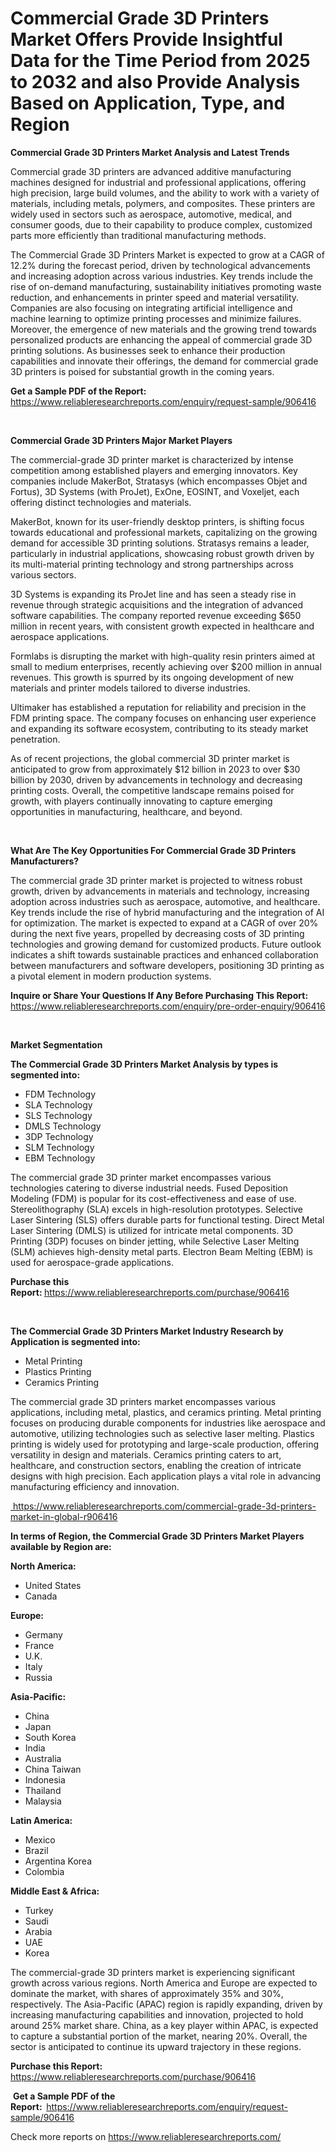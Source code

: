 <p><h1>Commercial Grade 3D Printers Market Offers Provide Insightful Data for the Time Period from 2025 to 2032 and also Provide Analysis Based on Application, Type, and Region</h1></p><p><strong>Commercial Grade 3D Printers Market Analysis and Latest Trends</strong></p>
<p><p>Commercial grade 3D printers are advanced additive manufacturing machines designed for industrial and professional applications, offering high precision, large build volumes, and the ability to work with a variety of materials, including metals, polymers, and composites. These printers are widely used in sectors such as aerospace, automotive, medical, and consumer goods, due to their capability to produce complex, customized parts more efficiently than traditional manufacturing methods.</p><p>The Commercial Grade 3D Printers Market is expected to grow at a CAGR of 12.2% during the forecast period, driven by technological advancements and increasing adoption across various industries. Key trends include the rise of on-demand manufacturing, sustainability initiatives promoting waste reduction, and enhancements in printer speed and material versatility. Companies are also focusing on integrating artificial intelligence and machine learning to optimize printing processes and minimize failures. Moreover, the emergence of new materials and the growing trend towards personalized products are enhancing the appeal of commercial grade 3D printing solutions. As businesses seek to enhance their production capabilities and innovate their offerings, the demand for commercial grade 3D printers is poised for substantial growth in the coming years.</p></p>
<p><strong>Get a Sample PDF of the Report:&nbsp;</strong> <a href="https://www.reliableresearchreports.com/enquiry/request-sample/906416?utm_campaign=3110&utm_medium=2&utm_source=Github&utm_content=ia&utm_term=21032025&utm_id=commercial-grade-3d-printers">https://www.reliableresearchreports.com/enquiry/request-sample/906416</a></p>
<p>&nbsp;</p>
<p><strong>Commercial Grade 3D Printers Major Market Players</strong></p>
<p><p>The commercial-grade 3D printer market is characterized by intense competition among established players and emerging innovators. Key companies include MakerBot, Stratasys (which encompasses Objet and Fortus), 3D Systems (with ProJet), ExOne, EOSINT, and Voxeljet, each offering distinct technologies and materials.</p><p>MakerBot, known for its user-friendly desktop printers, is shifting focus towards educational and professional markets, capitalizing on the growing demand for accessible 3D printing solutions. Stratasys remains a leader, particularly in industrial applications, showcasing robust growth driven by its multi-material printing technology and strong partnerships across various sectors.</p><p>3D Systems is expanding its ProJet line and has seen a steady rise in revenue through strategic acquisitions and the integration of advanced software capabilities. The company reported revenue exceeding $650 million in recent years, with consistent growth expected in healthcare and aerospace applications.</p><p>Formlabs is disrupting the market with high-quality resin printers aimed at small to medium enterprises, recently achieving over $200 million in annual revenues. This growth is spurred by its ongoing development of new materials and printer models tailored to diverse industries.</p><p>Ultimaker has established a reputation for reliability and precision in the FDM printing space. The company focuses on enhancing user experience and expanding its software ecosystem, contributing to its steady market penetration.</p><p>As of recent projections, the global commercial 3D printer market is anticipated to grow from approximately $12 billion in 2023 to over $30 billion by 2030, driven by advancements in technology and decreasing printing costs. Overall, the competitive landscape remains poised for growth, with players continually innovating to capture emerging opportunities in manufacturing, healthcare, and beyond.</p></p>
<p>&nbsp;</p>
<p><strong>What Are The Key Opportunities For Commercial Grade 3D Printers Manufacturers?</strong></p>
<p><p>The commercial grade 3D printer market is projected to witness robust growth, driven by advancements in materials and technology, increasing adoption across industries such as aerospace, automotive, and healthcare. Key trends include the rise of hybrid manufacturing and the integration of AI for optimization. The market is expected to expand at a CAGR of over 20% during the next five years, propelled by decreasing costs of 3D printing technologies and growing demand for customized products. Future outlook indicates a shift towards sustainable practices and enhanced collaboration between manufacturers and software developers, positioning 3D printing as a pivotal element in modern production systems.</p></p>
<p><strong>Inquire or Share Your Questions If Any Before Purchasing This Report:</strong> <a href="https://www.reliableresearchreports.com/enquiry/pre-order-enquiry/906416?utm_campaign=3110&utm_medium=2&utm_source=Github&utm_content=ia&utm_term=21032025&utm_id=commercial-grade-3d-printers">https://www.reliableresearchreports.com/enquiry/pre-order-enquiry/906416</a></p>
<p>&nbsp;</p>
<p><strong>Market Segmentation</strong></p>
<p><strong>The Commercial Grade 3D Printers Market Analysis by types is segmented into:</strong></p>
<p><ul><li>FDM Technology</li><li>SLA Technology</li><li>SLS Technology</li><li>DMLS Technology</li><li>3DP Technology</li><li>SLM Technology</li><li>EBM Technology</li></ul></p>
<p><p>The commercial grade 3D printer market encompasses various technologies catering to diverse industrial needs. Fused Deposition Modeling (FDM) is popular for its cost-effectiveness and ease of use. Stereolithography (SLA) excels in high-resolution prototypes. Selective Laser Sintering (SLS) offers durable parts for functional testing. Direct Metal Laser Sintering (DMLS) is utilized for intricate metal components. 3D Printing (3DP) focuses on binder jetting, while Selective Laser Melting (SLM) achieves high-density metal parts. Electron Beam Melting (EBM) is used for aerospace-grade applications.</p></p>
<p><strong>Purchase this Report:&nbsp;</strong><a href="https://www.reliableresearchreports.com/purchase/906416?utm_campaign=3110&utm_medium=2&utm_source=Github&utm_content=ia&utm_term=21032025&utm_id=commercial-grade-3d-printers">https://www.reliableresearchreports.com/purchase/906416</a></p>
<p>&nbsp;</p>
<p><strong>The Commercial Grade 3D Printers Market Industry Research by Application is segmented into:</strong></p>
<p><ul><li>Metal Printing</li><li>Plastics Printing</li><li>Ceramics Printing</li></ul></p>
<p><p>The commercial grade 3D printers market encompasses various applications, including metal, plastics, and ceramics printing. Metal printing focuses on producing durable components for industries like aerospace and automotive, utilizing technologies such as selective laser melting. Plastics printing is widely used for prototyping and large-scale production, offering versatility in design and materials. Ceramics printing caters to art, healthcare, and construction sectors, enabling the creation of intricate designs with high precision. Each application plays a vital role in advancing manufacturing efficiency and innovation.</p></p>
<p><a href="https://www.reliableresearchreports.com/commercial-grade-3d-printers-market-in-global-r906416?utm_campaign=3110&utm_medium=2&utm_source=Github&utm_content=ia&utm_term=21032025&utm_id=commercial-grade-3d-printers">&nbsp;https://www.reliableresearchreports.com/commercial-grade-3d-printers-market-in-global-r906416</a></p>
<p><strong>In terms of Region, the Commercial Grade 3D Printers Market Players available by Region are:</strong></p>
<p>
    <p> <strong> North America: </strong>
        <ul>
            <li>United States</li>
            <li>Canada</li>
        </ul>
        </p> 
    <p> <strong> Europe: </strong>
        <ul>
            <li>Germany</li>
            <li>France</li>
            <li>U.K.</li>
            <li>Italy</li>
            <li>Russia</li>
        </ul>
        </p> 
    <p> <strong> Asia-Pacific: </strong>
        <ul>
            <li>China</li>
            <li>Japan</li>
            <li>South Korea</li>
            <li>India</li>
            <li>Australia</li>
            <li>China Taiwan</li>
            <li>Indonesia</li>
            <li>Thailand</li>
            <li>Malaysia</li>
        </ul>
        </p> 
    <p> <strong> Latin America: </strong>
        <ul>
            <li>Mexico</li>
            <li>Brazil</li>
            <li>Argentina Korea</li>
            <li>Colombia</li>
        </ul>
        </p> 
    <p> <strong> Middle East & Africa: </strong>
        <ul>
            <li>Turkey</li>
            <li>Saudi</li>
            <li>Arabia</li>
            <li>UAE</li>
            <li>Korea</li>
        </ul>
    </p>
    </p>
<p><p>The commercial-grade 3D printers market is experiencing significant growth across various regions. North America and Europe are expected to dominate the market, with shares of approximately 35% and 30%, respectively. The Asia-Pacific (APAC) region is rapidly expanding, driven by increasing manufacturing capabilities and innovation, projected to hold around 25% market share. China, as a key player within APAC, is expected to capture a substantial portion of the market, nearing 20%. Overall, the sector is anticipated to continue its upward trajectory in these regions.</p></p>
<p><strong>Purchase this Report: </strong><a href="https://www.reliableresearchreports.com/purchase/906416?utm_campaign=3110&utm_medium=2&utm_source=Github&utm_content=ia&utm_term=21032025&utm_id=commercial-grade-3d-printers">https://www.reliableresearchreports.com/purchase/906416</a></p>
<p>&nbsp;<strong>Get a Sample PDF of the Report:&nbsp;&nbsp;</strong><a href="https://www.reliableresearchreports.com/enquiry/request-sample/906416?utm_campaign=3110&utm_medium=2&utm_source=Github&utm_content=ia&utm_term=21032025&utm_id=commercial-grade-3d-printers">https://www.reliableresearchreports.com/enquiry/request-sample/906416</a></p>
<p><strong></strong></p>
<p>Check more reports on <a href="https://www.reliableresearchreports.com/?utm_campaign=3110&utm_medium=2&utm_source=Github&utm_content=ia&utm_term=21032025&utm_id=commercial-grade-3d-printers">https://www.reliableresearchreports.com/</a></p>